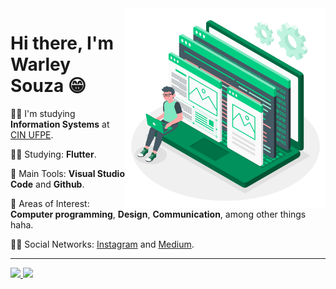<img src=".github/developer.png" width="320px" align="right">

# Hi there, I'm Warley Souza 😁


👨‍🎓 I'm studying **Information Systems** at [CIN UFPE](https://portal.cin.ufpe.br/).


👨‍💻 Studying: **Flutter**.

🎒 Main Tools: **Visual Studio Code** and **Github**.

🤩 Areas of Interest: **Computer programming**, **Design**, **Communication**, among other things haha.

🙋‍♂️ Social Networks: [Instagram](https://www.instagram.com/warleys11/) and [Medium](https://medium.com/@warleysoares35).

---

<a href="https://github.com/warleys14/warleys14">
  <img height="180em" src="https://github-readme-stats.vercel.app/api?username=warleys14&show_icons=true&theme=dracula&count_private=true" />
</a>

<a href="https://github.com/warleys14/warleys14">
  <img height="180em" src="https://github-readme-stats.vercel.app/api/top-langs/?username=warleys14&layout=compact&langs_count=16&theme=dracula" />
</a>



